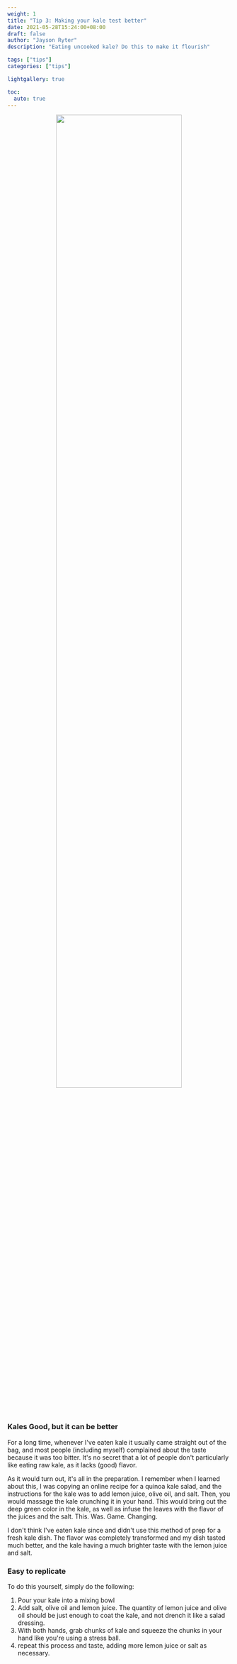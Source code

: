 ```yaml
---
weight: 1
title: "Tip 3: Making your kale test better"
date: 2021-05-28T15:24:00+08:00
draft: false
author: "Jayson Ryter"
description: "Eating uncooked kale? Do this to make it flourish"

tags: ["tips"]
categories: ["tips"]

lightgallery: true

toc:
  auto: true
---
```


<div style="text-align:center" ><img src="/images/posts/tip-of-the-week-images/tip3/kale-quinoa-salad.jpg" height="75%" width="75%"/></div>

### Kales Good, but it can be better

For a long time, whenever I've eaten kale it usually came straight out of the bag, and most people (including myself) complained about the taste because it was too bitter. It's no secret that a lot of people don't particularly like eating raw kale, as it lacks (good) flavor. 

As it would turn out, it's all in the preparation. I remember when I learned about this, I was copying an online recipe for a quinoa kale salad, and the instructions for the kale was to add lemon juice, olive oil, and salt. Then, you would massage the kale crunching it in your hand. This would bring out the deep green color in the kale, as well as infuse the leaves with the flavor of the juices and the salt. This. Was. Game. Changing. 

I don't think I've eaten kale since and didn't use this method of prep for a fresh kale dish. The flavor was completely transformed and my dish tasted much better, and the kale having a much brighter taste with the lemon juice and salt.

### Easy to replicate

To do this yourself, simply do the following: 

1. Pour your kale into a mixing bowl
2. Add salt, olive oil and lemon juice. The quantity of lemon juice and olive oil should be just enough to coat the kale, and not drench it like a salad dressing. 
3. With both hands, grab chunks of kale and squeeze the chunks in your hand like you're using a stress ball. 
4. repeat this process and taste, adding more lemon juice or salt as necessary. 